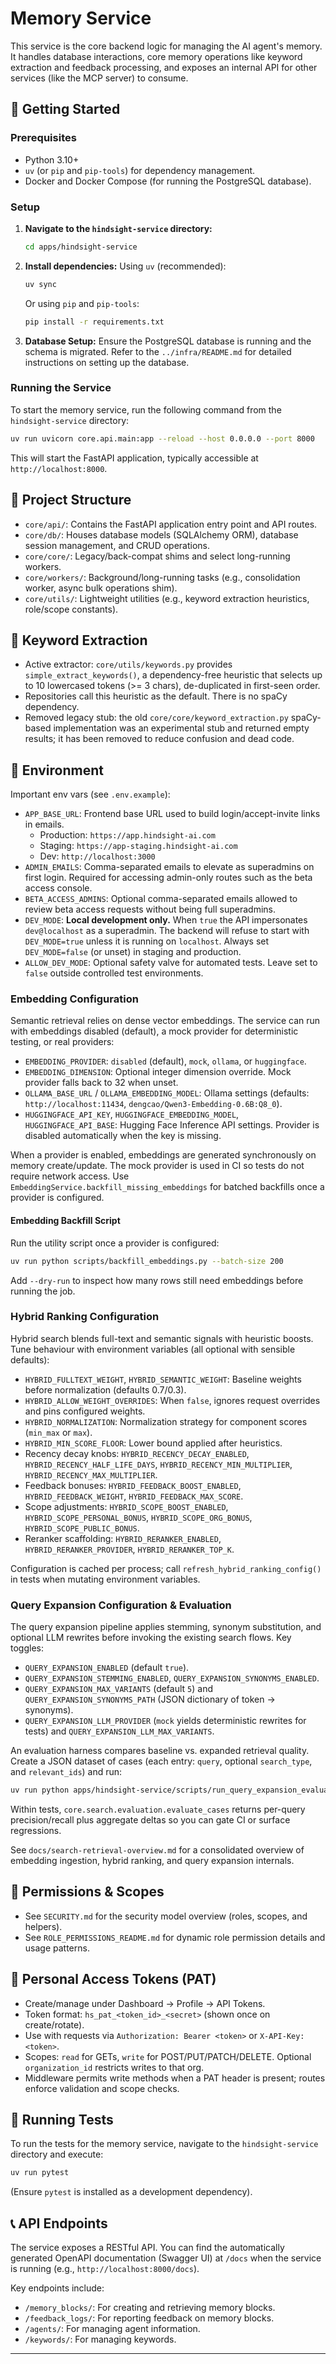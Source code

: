 # Memory Service

This service is the core backend logic for managing the AI agent's memory. It handles database interactions, core memory operations like keyword extraction and feedback processing, and exposes an internal API for other services (like the MCP server) to consume.

## 🚀 Getting Started

### Prerequisites

- Python 3.10+
- `uv` (or `pip` and `pip-tools`) for dependency management.
- Docker and Docker Compose (for running the PostgreSQL database).

### Setup

1.  **Navigate to the `hindsight-service` directory:**
    ```bash
    cd apps/hindsight-service
    ```

2.  **Install dependencies:**
    Using `uv` (recommended):
    ```bash
    uv sync
    ```
    Or using `pip` and `pip-tools`:
    ```bash
    pip install -r requirements.txt
    ```

3.  **Database Setup:**
    Ensure the PostgreSQL database is running and the schema is migrated. Refer to the `../infra/README.md` for detailed instructions on setting up the database.

### Running the Service

To start the memory service, run the following command from the `hindsight-service` directory:

```bash
uv run uvicorn core.api.main:app --reload --host 0.0.0.0 --port 8000
```
This will start the FastAPI application, typically accessible at `http://localhost:8000`.

## 📂 Project Structure

-   `core/api/`: Contains the FastAPI application entry point and API routes.
-   `core/db/`: Houses database models (SQLAlchemy ORM), database session management, and CRUD operations.
-   `core/core/`: Legacy/back-compat shims and select long-running workers.
-   `core/workers/`: Background/long-running tasks (e.g., consolidation worker, async bulk operations shim).
-   `core/utils/`: Lightweight utilities (e.g., keyword extraction heuristics, role/scope constants).

## 🔎 Keyword Extraction

- Active extractor: `core/utils/keywords.py` provides `simple_extract_keywords()`, a dependency-free heuristic that
  selects up to 10 lowercased tokens (>= 3 chars), de-duplicated in first-seen order.
- Repositories call this heuristic as the default. There is no spaCy dependency.
- Removed legacy stub: the old `core/core/keyword_extraction.py` spaCy-based implementation was an experimental stub and
  returned empty results; it has been removed to reduce confusion and dead code.

## 🔗 Environment

Important env vars (see `.env.example`):
- `APP_BASE_URL`: Frontend base URL used to build login/accept-invite links in emails.
  - Production: `https://app.hindsight-ai.com`
  - Staging: `https://app-staging.hindsight-ai.com`
  - Dev: `http://localhost:3000`
- `ADMIN_EMAILS`: Comma-separated emails to elevate as superadmins on first login. Required for accessing admin-only routes such as the beta access console.
- `BETA_ACCESS_ADMINS`: Optional comma-separated emails allowed to review beta access requests without being full superadmins.
- `DEV_MODE`: **Local development only.** When `true` the API impersonates `dev@localhost` as a superadmin. The backend will refuse to start with `DEV_MODE=true` unless it is running on `localhost`. Always set `DEV_MODE=false` (or unset) in staging and production.
- `ALLOW_DEV_MODE`: Optional safety valve for automated tests. Leave set to `false` outside controlled test environments.

### Embedding Configuration

Semantic retrieval relies on dense vector embeddings. The service can run with embeddings disabled (default), a mock provider for deterministic testing, or real providers:

- `EMBEDDING_PROVIDER`: `disabled` (default), `mock`, `ollama`, or `huggingface`.
- `EMBEDDING_DIMENSION`: Optional integer dimension override. Mock provider falls back to 32 when unset.
- `OLLAMA_BASE_URL` / `OLLAMA_EMBEDDING_MODEL`: Ollama settings (defaults: `http://localhost:11434`, `dengcao/Qwen3-Embedding-0.6B:Q8_0`).
- `HUGGINGFACE_API_KEY`, `HUGGINGFACE_EMBEDDING_MODEL`, `HUGGINGFACE_API_BASE`: Hugging Face Inference API settings. Provider is disabled automatically when the key is missing.

When a provider is enabled, embeddings are generated synchronously on memory create/update. The mock provider is used in CI so tests do not require network access. Use `EmbeddingService.backfill_missing_embeddings` for batched backfills once a provider is configured.

#### Embedding Backfill Script

Run the utility script once a provider is configured:

```bash
uv run python scripts/backfill_embeddings.py --batch-size 200
```

Add `--dry-run` to inspect how many rows still need embeddings before running the job.

### Hybrid Ranking Configuration

Hybrid search blends full-text and semantic signals with heuristic boosts. Tune behaviour with environment variables (all optional with sensible defaults):

- `HYBRID_FULLTEXT_WEIGHT`, `HYBRID_SEMANTIC_WEIGHT`: Baseline weights before normalization (defaults 0.7/0.3).
- `HYBRID_ALLOW_WEIGHT_OVERRIDES`: When `false`, ignores request overrides and pins configured weights.
- `HYBRID_NORMALIZATION`: Normalization strategy for component scores (`min_max` or `max`).
- `HYBRID_MIN_SCORE_FLOOR`: Lower bound applied after heuristics.
- Recency decay knobs: `HYBRID_RECENCY_DECAY_ENABLED`, `HYBRID_RECENCY_HALF_LIFE_DAYS`, `HYBRID_RECENCY_MIN_MULTIPLIER`, `HYBRID_RECENCY_MAX_MULTIPLIER`.
- Feedback bonuses: `HYBRID_FEEDBACK_BOOST_ENABLED`, `HYBRID_FEEDBACK_WEIGHT`, `HYBRID_FEEDBACK_MAX_SCORE`.
- Scope adjustments: `HYBRID_SCOPE_BOOST_ENABLED`, `HYBRID_SCOPE_PERSONAL_BONUS`, `HYBRID_SCOPE_ORG_BONUS`, `HYBRID_SCOPE_PUBLIC_BONUS`.
- Reranker scaffolding: `HYBRID_RERANKER_ENABLED`, `HYBRID_RERANKER_PROVIDER`, `HYBRID_RERANKER_TOP_K`.

Configuration is cached per process; call `refresh_hybrid_ranking_config()` in tests when mutating environment variables.

### Query Expansion Configuration & Evaluation

The query expansion pipeline applies stemming, synonym substitution, and optional LLM rewrites before invoking the existing search flows. Key toggles:

- `QUERY_EXPANSION_ENABLED` (default `true`).
- `QUERY_EXPANSION_STEMMING_ENABLED`, `QUERY_EXPANSION_SYNONYMS_ENABLED`.
- `QUERY_EXPANSION_MAX_VARIANTS` (default `5`) and `QUERY_EXPANSION_SYNONYMS_PATH` (JSON dictionary of token → synonyms).
- `QUERY_EXPANSION_LLM_PROVIDER` (`mock` yields deterministic rewrites for tests) and `QUERY_EXPANSION_LLM_MAX_VARIANTS`.

An evaluation harness compares baseline vs. expanded retrieval quality. Create a JSON dataset of cases (each entry: `query`, optional `search_type`, and `relevant_ids`) and run:

```bash
uv run python apps/hindsight-service/scripts/run_query_expansion_evaluation.py --dataset path/to/dataset.json --output summary.json
```

Within tests, `core.search.evaluation.evaluate_cases` returns per-query precision/recall plus aggregate deltas so you can gate CI or surface regressions.

See `docs/search-retrieval-overview.md` for a consolidated overview of embedding ingestion, hybrid ranking, and query expansion internals.

## 🔐 Permissions & Scopes

- See `SECURITY.md` for the security model overview (roles, scopes, and helpers).
- See `ROLE_PERMISSIONS_README.md` for dynamic role permission details and usage patterns.

## 🔑 Personal Access Tokens (PAT)

- Create/manage under Dashboard → Profile → API Tokens.
- Token format: `hs_pat_<token_id>_<secret>` (shown once on create/rotate).
- Use with requests via `Authorization: Bearer <token>` or `X-API-Key: <token>`.
- Scopes: `read` for GETs, `write` for POST/PUT/PATCH/DELETE. Optional `organization_id` restricts writes to that org.
- Middleware permits write methods when a PAT header is present; routes enforce validation and scope checks.

## 🧪 Running Tests

To run the tests for the memory service, navigate to the `hindsight-service` directory and execute:

```bash
uv run pytest
```
(Ensure `pytest` is installed as a development dependency).

## 📞 API Endpoints

The service exposes a RESTful API. You can find the automatically generated OpenAPI documentation (Swagger UI) at `/docs` when the service is running (e.g., `http://localhost:8000/docs`).

Key endpoints include:
-   `/memory_blocks/`: For creating and retrieving memory blocks.
-   `/feedback_logs/`: For reporting feedback on memory blocks.
-   `/agents/`: For managing agent information.
-   `/keywords/`: For managing keywords.

---
